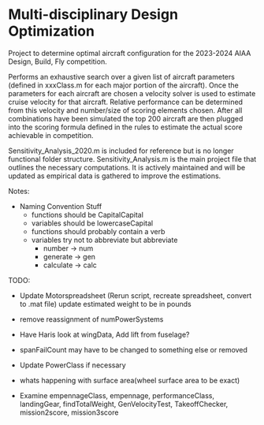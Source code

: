 # Multi-disciplinary Design Optimization
Project to determine optimal aircraft configuration for the 2023-2024 AIAA Design, Build, Fly competition.

Performs an exhaustive search over a given list of aircraft parameters (defined in xxxClass.m for each major portion of the aircraft). Once the parameters for each aircraft are chosen a velocity solver is used to estimate cruise velocity for that aircraft. Relative performance can be determined from this velocity and number/size of scoring elements chosen. After all combinations have been simulated the top 200 aircraft are then plugged into the scoring formula defined in the rules to estimate the actual score achievable in competition.

Sensitivity_Analysis_2020.m is included for reference but is no longer functional folder structure. Sensitivity_Analysis.m is the main project file that outlines the necessary computations. It is actively maintained and will be updated as empirical data is gathered to improve the estimations.

Notes:
* Naming Convention Stuff
  * functions should be CapitalCapital
  * variables should be lowercaseCapital
  * functions should probably contain a verb
  * variables try not to abbreviate but abbreviate
    * number -> num
    * generate -> gen
    * calculate -> calc

 TODO:
* Update Motorspreadsheet (Rerun script, recreate spreadsheet, convert to .mat file) update estimated weight to be in pounds
* remove reassignment of numPowerSystems

* Have Haris look at wingData, Add lift from fuselage?

* spanFailCount may have to be changed to something else or removed
* Update PowerClass if necessary
* whats happening with surface area(wheel surface area to be exact)
* Examine empennageClass, empennage, performanceClass, landingGear, findTotalWeight, GenVelocityTest, TakeoffChecker, mission2score, mission3score

